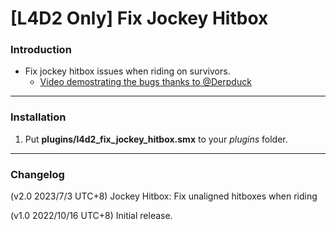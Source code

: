# [L4D2 Only] Fix Jockey Hitbox

### Introduction
- Fix jockey hitbox issues when riding on survivors.
	- [Video demostrating the bugs thanks to @Derpduck](https://www.youtube.com/watch?v=3DakbNJJzi8)

<hr>

### Installation
1. Put **plugins/l4d2_fix_jockey_hitbox.smx** to your _plugins_ folder.

<hr>

### Changelog
(v2.0 2023/7/3 UTC+8) Jockey Hitbox: Fix unaligned hitboxes when riding

(v1.0 2022/10/16 UTC+8) Initial release.